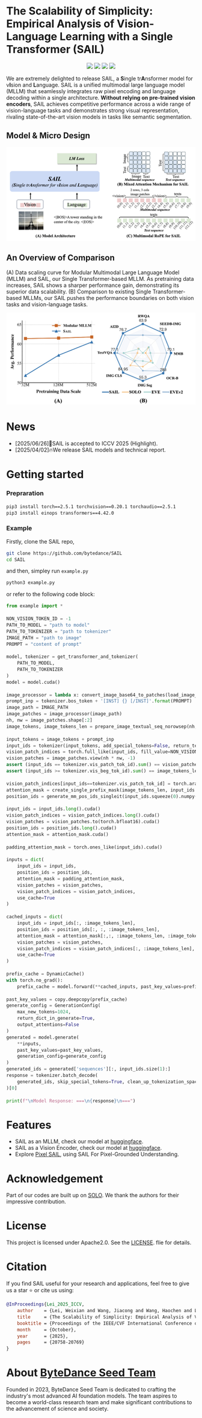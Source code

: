 # The Scalability of Simplicity: Empirical Analysis of Vision-Language Learning with a Single Transformer (SAIL)
<p align="center">
  <a href="https://github.com/bytedance/SAIL">
    <img src="https://img.shields.io/badge/SAIL-Project Page-yellow"></a>
  <a href="https://arxiv.org/abs/2504.10462">
    <img src="https://img.shields.io/badge/SAIL-Tech Report-red"></a>
  <a href="https://huggingface.co/ByteDance-Seed/SAIL-7B">
    <img src="https://img.shields.io/badge/SAIL-Hugging Face-orange"></a>
  <a href="LICENSE">
    <img src="https://img.shields.io/badge/License-Apache2.0-blue"></a>
</p>

We are extremely delighted to release SAIL, a **S**ingle tr**A**nsformer model for v**I**sion and **L**anguage. SAIL is a unified multimodal large language model (MLLM) that seamlessly integrates raw pixel encoding and language decoding within a single architecture. **​Without relying on pre-trained vision encoders**, SAIL achieves competitive performance across a wide range of vision-language tasks and demonstrates strong visual representation, rivaling state-of-the-art vision models in tasks like semantic segmentation.

## Model & Micro Design
<div align="center">
  <img src="assets/sail_model.jpg" alt="model" style="height: 300; width: auto;">
</div>

## An Overview of Comparison
(A) Data scaling curve for Modular Multimodal Large Language Model (MLLM) and SAIL, our Single Transformer-based MLLM. As pretraining data increases, SAIL shows a sharper performance gain, demonstrating  its superior data scalability.
(B) Comparison to existing Single Transformer-based MLLMs, our SAIL pushes the performance boundaries on both vision tasks and vision-language tasks.
<div align="center">
  <img src="assets/perf_cmp.jpg" alt="cmp" style="height: 250; width: auto;">
</div>

# News
- [2025/06/26]🎉SAIL is accepted to ICCV 2025 (Highlight).
- [2025/04/02]🔥We release SAIL models and technical report.


# Getting started
### Prepraration
```bash
pip3 install torch==2.5.1 torchvision==0.20.1 torchaudio==2.5.1
pip3 install einops transformers==4.42.0
```

### Example
Firstly, clone the SAIL repo,
```bash
git clone https://github.com/bytedance/SAIL
cd SAIL
```

and then, simpley run `example.py`
```bash
python3 example.py
```

or refer to the following code block:
```python
from example import *

NON_VISION_TOKEN_ID = -1
PATH_TO_MODEL = "path to model"
PATH_TO_TOKENIZER = "path to tokenizer"
IMAGE_PATH = "path to image"
PROMPT = "content of prompt"

model, tokenizer = get_transformer_and_tokenizer(
    PATH_TO_MODEL,
    PATH_TO_TOKENIZER
)
model = model.cuda()

image_processor = lambda x: convert_image_base64_to_patches(load_image_to_base64(x), model.config.vision_patch_size, fix_res_size=None)
prompt_inp = tokenizer.bos_token + '[INST] {} [/INST]'.format(PROMPT)
image_path = IMAGE_PATH   
image_patches = image_processor(image_path)
nh, nw = image_patches.shape[:2]
image_tokens, image_tokens_len = prepare_image_textual_seq_norowsep(nh, nw, tokenizer, add_cls=False)

input_tokens = image_tokens + prompt_inp
input_ids = tokenizer(input_tokens, add_special_tokens=False, return_tensors="pt").input_ids
vision_patch_indices = torch.full_like(input_ids, fill_value=NON_VISION_TOKEN_ID)
vision_patches = image_patches.view(nh * nw, -1)
assert (input_ids == tokenizer.vis_patch_tok_id).sum() == vision_patches.size(0)
assert (input_ids >= tokenizer.vis_beg_tok_id).sum() == image_tokens_len

vision_patch_indices[input_ids==tokenizer.vis_patch_tok_id] = torch.arange(vision_patches.size(0))
attention_mask = create_single_prefix_mask(image_tokens_len, input_ids.size(-1)).unsqueeze(0).unsqueeze(0)
position_ids = generate_mm_pos_ids_singleit(input_ids.squeeze(0).numpy().tolist(), tokenizer.vis_patch_tok_id, nh, nw).unsqueeze(1)

input_ids = input_ids.long().cuda()
vision_patch_indices = vision_patch_indices.long().cuda()
vision_patches = vision_patches.to(torch.bfloat16).cuda()
position_ids = position_ids.long().cuda()
attention_mask = attention_mask.cuda()

padding_attention_mask = torch.ones_like(input_ids).cuda()

inputs = dict(
    input_ids = input_ids,
    position_ids = position_ids,
    attention_mask = padding_attention_mask,
    vision_patches = vision_patches,
    vision_patch_indices = vision_patch_indices,
    use_cache=True
)

cached_inputs = dict(
    input_ids = input_ids[:, :image_tokens_len],
    position_ids = position_ids[:, :, :image_tokens_len],
    attention_mask = attention_mask[:,:, :image_tokens_len, :image_tokens_len],
    vision_patches = vision_patches,
    vision_patch_indices = vision_patch_indices[:, :image_tokens_len],
    use_cache=True
)

prefix_cache = DynamicCache()
with torch.no_grad():
    prefix_cache = model.forward(**cached_inputs, past_key_values=prefix_cache).past_key_values

past_key_values = copy.deepcopy(prefix_cache)
generate_config = GenerationConfig(
    max_new_tokens=1024,
    return_dict_in_generate=True,
    output_attentions=False
)
generated = model.generate(
    **inputs,
    past_key_values=past_key_values,
    generation_config=generate_config
)
generated_ids = generated['sequences'][:, input_ids.size(1):]
response = tokenizer.batch_decode(
    generated_ids, skip_special_tokens=True, clean_up_tokenization_spaces=False
)[0]

print(f"\nModel Response: ===\n{response}\n===")
```

# Features
- SAIL as an MLLM, check our model at [huggingface](https://huggingface.co/ByteDance-Seed/SAIL-7B).
- SAIL as a Vision Encoder, check our model at [huggingface](https://huggingface.co/models/ByteDance-Seed/SAIL-7B-PT).
- Explore [Pixel SAIL](https://github.com/magic-research/Sa2VA), using SAIL For Pixel-Grounded Understanding.


# Acknowledgement
Part of our codes are built up on [SOLO](https://github.com/Yangyi-Chen/SOLO/tree/main).
We thank the authors for their impressive contribution.

# License
This project is licensed under Apache2.0. See the [LICENSE](LICENSE). flie for details.

# Citation
If you find SAIL useful for your research and applications, feel free to give us a star ⭐ or cite us using:

```bibtex
@InProceedings{Lei_2025_ICCV,
    author    = {Lei, Weixian and Wang, Jiacong and Wang, Haochen and Li, Xiangtai and Liew, Jun Hao and Feng, Jiashi and Huang, Zilong},
    title     = {The Scalability of Simplicity: Empirical Analysis of Vision-Language Learning with a Single Transformer},
    booktitle = {Proceedings of the IEEE/CVF International Conference on Computer Vision (ICCV)},
    month     = {October},
    year      = {2025},
    pages     = {20758-20769}
}
```

# About [ByteDance Seed Team](https://team.doubao.com/)

Founded in 2023, ByteDance Seed Team is dedicated to crafting the industry's most advanced AI foundation models. The team aspires to become a world-class research team and make significant contributions to the advancement of science and society.
